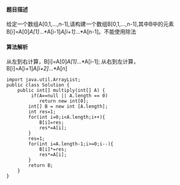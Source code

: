 #### 题目描述
给定一个数组A[0,1,...,n-1],请构建一个数组B[0,1,...,n-1],其中B中的元素B[i]=A[0]*A[1]*...*A[i-1]*A[i+1]*...*A[n-1]。不能使用除法
#### 算法解析
从左到右计算，B[i]=A[0]*A[1]*...*A[i-1];
从右到左计算，B[i]=A[i+1]*A[i+2]*...*A[n]
```
import java.util.ArrayList;
public class Solution {
    public int[] multiply(int[] A) {
         if(A==null || A.length == 0)
            return new int[0];
        int[] B = new int [A.length];
        int res=1;
        for(int i=0;i<A.length;i++){
            B[i]=res;
            res*=A[i];
        }
        res=1;
        for(int i=A.length-1;i>=0;i--){
            B[i]*=res;
            res*=A[i];
        }
        return B;
    }
}
```
